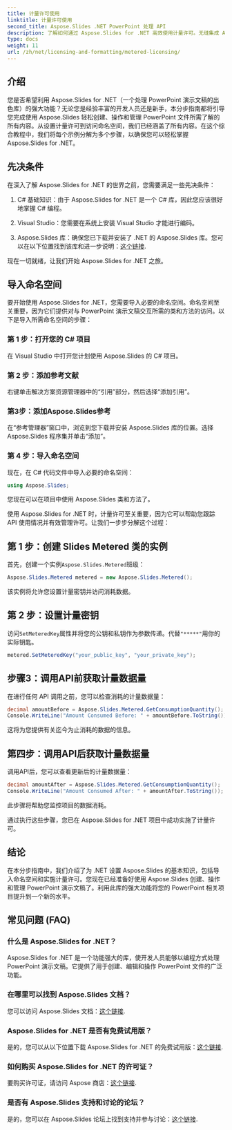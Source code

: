 ```yaml
---
title: 计量许可使用
linktitle: 计量许可使用
second_title: Aspose.Slides .NET PowerPoint 处理 API
description: 了解如何通过 Aspose.Slides for .NET 高效使用计量许可。无缝集成 API，同时按实际使用付费。
type: docs
weight: 11
url: /zh/net/licensing-and-formatting/metered-licensing/
---
```


## 介绍

您是否希望利用 Aspose.Slides for .NET（一个处理 PowerPoint 演示文稿的出色库）的强大功能？无论您是经验丰富的开发人员还是新手，本分步指南都将引导您完成使用 Aspose.Slides 轻松创建、操作和管理 PowerPoint 文件所需了解的所有内容。从设置计量许可到访问命名空间，我们已经涵盖了所有内容。在这个综合教程中，我们将每个示例分解为多个步骤，以确保您可以轻松掌握 Aspose.Slides for .NET。

## 先决条件

在深入了解 Aspose.Slides for .NET 的世界之前，您需要满足一些先决条件：

1. C# 基础知识：由于 Aspose.Slides for .NET 是一个 C# 库，因此您应该很好地掌握 C# 编程。

2. Visual Studio：您需要在系统上安装 Visual Studio 才能进行编码。

3. Aspose.Slides 库：确保您已下载并安装了 .NET 的 Aspose.Slides 库。您可以在以下位置找到该库和进一步说明：[这个链接](https://releases.aspose.com/slides/net/).

现在一切就绪，让我们开始 Aspose.Slides for .NET 之旅。

## 导入命名空间

要开始使用 Aspose.Slides for .NET，您需要导入必要的命名空间。命名空间至关重要，因为它们提供对与 PowerPoint 演示文稿交互所需的类和方法的访问。以下是导入所需命名空间的步骤：

### 第 1 步：打开您的 C# 项目

在 Visual Studio 中打开您计划使用 Aspose.Slides 的 C# 项目。

### 第 2 步：添加参考文献

右键单击解决方案资源管理器中的“引用”部分，然后选择“添加引用”。

### 第3步：添加Aspose.Slides参考

在“参考管理器”窗口中，浏览到您下载并安装 Aspose.Slides 库的位置。选择Aspose.Slides 程序集并单击“添加”。

### 第 4 步：导入命名空间

现在，在 C# 代码文件中导入必要的命名空间：

```csharp
using Aspose.Slides;
```

您现在可以在项目中使用 Aspose.Slides 类和方法了。

使用 Aspose.Slides for .NET 时，计量许可至关重要，因为它可以帮助您跟踪 API 使用情况并有效管理许可。让我们一步步分解这个过程：

## 第 1 步：创建 Slides Metered 类的实例

首先，创建一个实例`Aspose.Slides.Metered`班级：

```csharp
Aspose.Slides.Metered metered = new Aspose.Slides.Metered();
```

该实例将允许您设置计量密钥并访问消耗数据。

## 第 2 步：设置计量密钥

访问`SetMeteredKey`属性并将您的公钥和私钥作为参数传递。代替`"*****"`用你的实际钥匙。

```csharp
metered.SetMeteredKey("your_public_key", "your_private_key");
```

## 步骤3：调用API前获取计量数据量

在进行任何 API 调用之前，您可以检查消耗的计量数据量：

```csharp
decimal amountBefore = Aspose.Slides.Metered.GetConsumptionQuantity();
Console.WriteLine("Amount Consumed Before: " + amountBefore.ToString());
```

这将为您提供有关迄今为止消耗的数据的信息。

## 第四步：调用API后获取计量数据量

调用API后，您可以查看更新后的计量数据量：

```csharp
decimal amountAfter = Aspose.Slides.Metered.GetConsumptionQuantity();
Console.WriteLine("Amount Consumed After: " + amountAfter.ToString());
```

此步骤将帮助您监控项目的数据消耗。

通过执行这些步骤，您已在 Aspose.Slides for .NET 项目中成功实施了计量许可。

## 结论

在本分步指南中，我们介绍了为 .NET 设置 Aspose.Slides 的基本知识，包括导入命名空间和实施计量许可。您现在已经准备好使用 Aspose.Slides 创建、操作和管理 PowerPoint 演示文稿了。利用此库的强大功能将您的 PowerPoint 相关项目提升到一个新的水平。

## 常见问题 (FAQ)

### 什么是 Aspose.Slides for .NET？
Aspose.Slides for .NET 是一个功能强大的库，使开发人员能够以编程方式处理 PowerPoint 演示文稿。它提供了用于创建、编辑和操作 PowerPoint 文件的广泛功能。

### 在哪里可以找到 Aspose.Slides 文档？
您可以访问 Aspose.Slides 文档：[这个链接](https://reference.aspose.com/slides/net/).

### Aspose.Slides for .NET 是否有免费试用版？
是的，您可以从以下位置下载 Aspose.Slides for .NET 的免费试用版：[这个链接](https://releases.aspose.com/).

### 如何购买 Aspose.Slides for .NET 的许可证？
要购买许可证，请访问 Aspose 商店：[这个链接](https://purchase.aspose.com/buy).

### 是否有 Aspose.Slides 支持和讨论的论坛？
是的，您可以在 Aspose.Slides 论坛上找到支持并参与讨论：[这个链接](https://forum.aspose.com/).